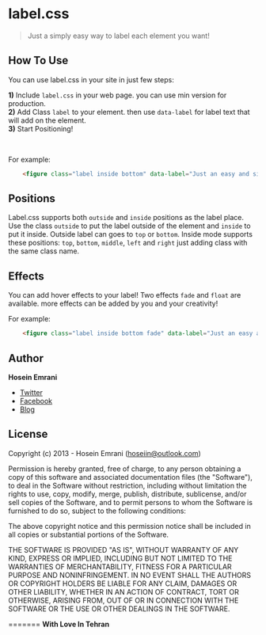 # label.css

> Just a simply easy way to label each element you want!

## How To Use

You can use label.css in your site in just few steps:

**1)** Include `label.css` in your web page. you can use min version for production. <br/>
**2)** Add Class `label` to your element. then use `data-label` for label text that will add on the element. <br/>
**3)** Start Positioning! 

<br/>

For example: 
```html
    <figure class="label inside bottom" data-label="Just an easy and simple way to label everything.">
```

## Positions

Label.css supports both `outside` and `inside` positions as the label place. Use the class `outside` to put the label outside of the element and `inside` to put it inside.
Outside label can goes to `top` or `bottom`.
Inside mode supports these positions: `top`, `bottom`, `middle`, `left` and `right` just adding class with the same class name.

## Effects

You can add hover effects to your label! Two effects `fade` and `float` are available. more effects can be added by you and your creativity!

For example:
```html
    <figure class="label inside bottom fade" data-label="Just an easy and simple way to label everything.">
```

## Author 

**Hosein Emrani**
<br/>
- [Twitter](http://twitter.com/hoseiin)
- [Facebook](https://www.facebook.com/hosein.emrani)
- [Blog](http://ehosein.com)

## License 


Copyright (c) 2013 - Hosein Emrani (hoseiin@outlook.com)

Permission is hereby granted, free of charge, to any person obtaining a copy
of this software and associated documentation files (the "Software"), to deal
in the Software without restriction, including without limitation the rights
to use, copy, modify, merge, publish, distribute, sublicense, and/or sell
copies of the Software, and to permit persons to whom the Software is
furnished to do so, subject to the following conditions:

The above copyright notice and this permission notice shall be included in
all copies or substantial portions of the Software.

THE SOFTWARE IS PROVIDED "AS IS", WITHOUT WARRANTY OF ANY KIND, EXPRESS OR
IMPLIED, INCLUDING BUT NOT LIMITED TO THE WARRANTIES OF MERCHANTABILITY,
FITNESS FOR A PARTICULAR PURPOSE AND NONINFRINGEMENT. IN NO EVENT SHALL THE
AUTHORS OR COPYRIGHT HOLDERS BE LIABLE FOR ANY CLAIM, DAMAGES OR OTHER
LIABILITY, WHETHER IN AN ACTION OF CONTRACT, TORT OR OTHERWISE, ARISING FROM,
OUT OF OR IN CONNECTION WITH THE SOFTWARE OR THE USE OR OTHER DEALINGS IN
THE SOFTWARE.

=======
**With Love In Tehran**